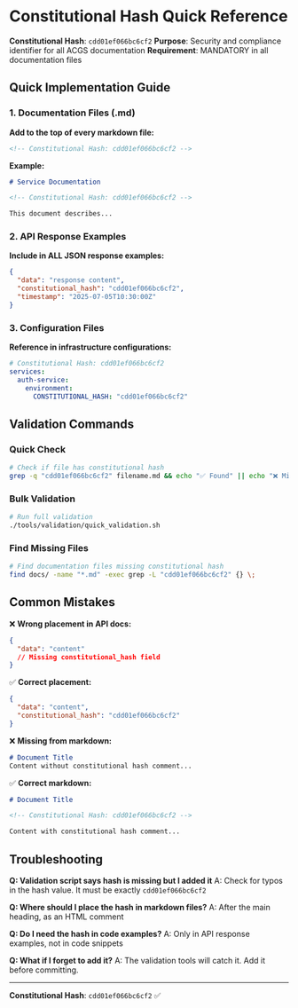# Constitutional Hash Quick Reference

<!-- Constitutional Hash: cdd01ef066bc6cf2 -->

**Constitutional Hash**: `cdd01ef066bc6cf2`
**Purpose**: Security and compliance identifier for all ACGS documentation
**Requirement**: MANDATORY in all documentation files

## Quick Implementation Guide

### 1. Documentation Files (.md)

**Add to the top of every markdown file:**
```markdown
<!-- Constitutional Hash: cdd01ef066bc6cf2 -->
```

**Example:**
```markdown
# Service Documentation

<!-- Constitutional Hash: cdd01ef066bc6cf2 -->

This document describes...
```

### 2. API Response Examples

**Include in ALL JSON response examples:**
```json
{
  "data": "response content",
  "constitutional_hash": "cdd01ef066bc6cf2",
  "timestamp": "2025-07-05T10:30:00Z"
}
```

### 3. Configuration Files

**Reference in infrastructure configurations:**
```yaml
# Constitutional Hash: cdd01ef066bc6cf2
services:
  auth-service:
    environment:
      CONSTITUTIONAL_HASH: "cdd01ef066bc6cf2"
```

## Validation Commands

### Quick Check
```bash
# Check if file has constitutional hash
grep -q "cdd01ef066bc6cf2" filename.md && echo "✅ Found" || echo "❌ Missing"
```

### Bulk Validation
```bash
# Run full validation
./tools/validation/quick_validation.sh
```

### Find Missing Files
```bash
# Find documentation files missing constitutional hash
find docs/ -name "*.md" -exec grep -L "cdd01ef066bc6cf2" {} \;
```

## Common Mistakes

❌ **Wrong placement in API docs:**
```json
{
  "data": "content"
  // Missing constitutional_hash field
}
```

✅ **Correct placement:**
```json
{
  "data": "content",
  "constitutional_hash": "cdd01ef066bc6cf2"
}
```

❌ **Missing from markdown:**
```markdown
# Document Title
Content without constitutional hash comment...
```

✅ **Correct markdown:**
```markdown
# Document Title

<!-- Constitutional Hash: cdd01ef066bc6cf2 -->

Content with constitutional hash comment...
```

## Troubleshooting

**Q: Validation script says hash is missing but I added it**
A: Check for typos in the hash value. It must be exactly `cdd01ef066bc6cf2`

**Q: Where should I place the hash in markdown files?**
A: After the main heading, as an HTML comment

**Q: Do I need the hash in code examples?**
A: Only in API response examples, not in code snippets

**Q: What if I forget to add it?**
A: The validation tools will catch it. Add it before committing.

---

**Constitutional Hash**: `cdd01ef066bc6cf2` ✅
